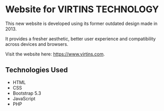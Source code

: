 # Website for VIRTINS TECHNOLOGY

This new website is developed using its former outdated design made in 2013.

It provides a fresher aesthetic, better user experience and compatibility across devices and browsers.

Visit the website here: https://www.virtins.com.

## Technologies Used

- HTML
- CSS
- Bootstrap 5.3
- JavaScript
- PHP

